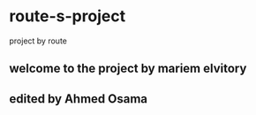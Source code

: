 # route-s-project
project by route
## welcome to the project by mariem elvitory
## edited by **Ahmed Osama**